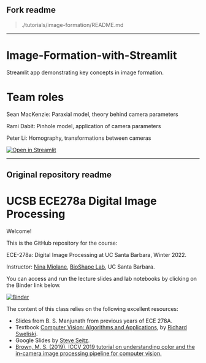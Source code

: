 ## Fork readme
> ./tutorials/image-formation/README.md


--------------------------------------------------

# Image-Formation-with-Streamlit

Streamlit app demonstrating key concepts in image formation.


# Team roles

Sean MacKenzie: Paraxial model, theory behind camera parameters

Rami Dabit: Pinhole model, application of camera parameters

Peter Li: Homography, transformations between cameras

[![Open in Streamlit](https://static.streamlit.io/badges/streamlit_badge_black_white.svg)](https://share.streamlit.io/ramidabit/ece278a/main/tutorials/image-formation/main.py)


--------------------------------------------------

## Original repository readme

# UCSB ECE278a Digital Image Processing
Welcome!

This is the GitHub repository for the course:

ECE-278a: Digital Image Processing at UC Santa Barbara, Winter 2022.

Instructor: [Nina Miolane](https://www.ece.ucsb.edu/people/faculty/nina-miolane), [BioShape Lab](bioshape.ece.ucsb.edu), UC Santa Barbara.

You can access and run the lecture slides and lab notebooks by clicking on the Binder link below.

[![Binder](https://mybinder.org/badge_logo.svg)](https://mybinder.org/v2/gh/bioshape-lab/ece278a/main?filepath=lectures)

The content of this class relies on the following excellent resources:
- Slides from B. S. Manjunath from previous years of ECE 278A.
- Textbook [Computer Vision: Algorithms and Applications](https://szeliski.org/Book/), by [Richard Sweliski](http://szeliski.org/RichardSzeliski.htm).
- Google Slides by [Steve Seitz](https://www.smseitz.com/).
- [Brown, M. S. (2019). ICCV 2019 tutorial on understanding color and the in-camera image processing pipeline for computer vision.](https://www.eecs.yorku.ca/~mbrown/ICCV19_Tutorial_MSBrown.pdf)
